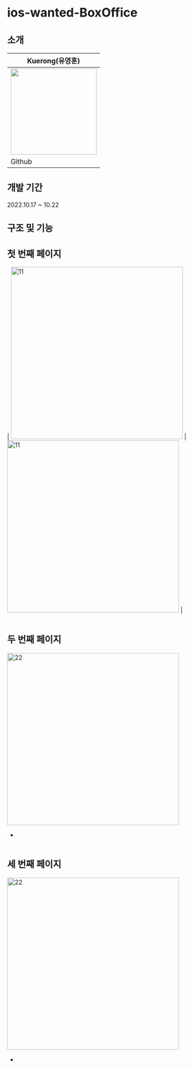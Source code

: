 # ios-wanted-BoxOffice

## 소개

| Kuerong(유영훈) |
| --- |
| <img src="https://avatars.githubusercontent.com/u/33388081?v=4" width="200" height="200"/> |
| Github |

## 개발 기간

2022.10.17 ~ 10.22

## 구조 및 기능

## 첫 번째 페이지

| <img width="400" alt="11" src="https://user-images.githubusercontent.com/33388081/197328209-8538ead5-1969-4939-83f0-0e7367910d9f.png"> | <img width="400" alt="11" src="https://user-images.githubusercontent.com/33388081/197328169-63f6715f-f032-4a91-8056-d1c3d3acfd47.png"> |



```

```

## 두 번째 페이지

<img width="400" alt="22" src="">

- 

```

```

## 세 번째 페이지

<img width="400" alt="22" src="">

- 

```
 
```
